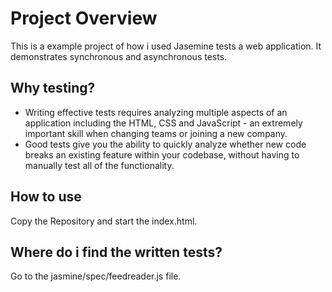 # Project Overview

This is a example project of how i used Jasemine tests a web application.
It demonstrates synchronous and asynchronous tests.

## Why testing?

* Writing effective tests requires analyzing multiple aspects of an application including the HTML, CSS and JavaScript - an extremely important skill when changing teams or joining a new company.
* Good tests give you the ability to quickly analyze whether new code breaks an existing feature within your codebase, without having to manually test all of the functionality.

## How to use

Copy the Repository and start the index.html.

## Where do i find the written tests?

Go to the jasmine/spec/feedreader.js file.
